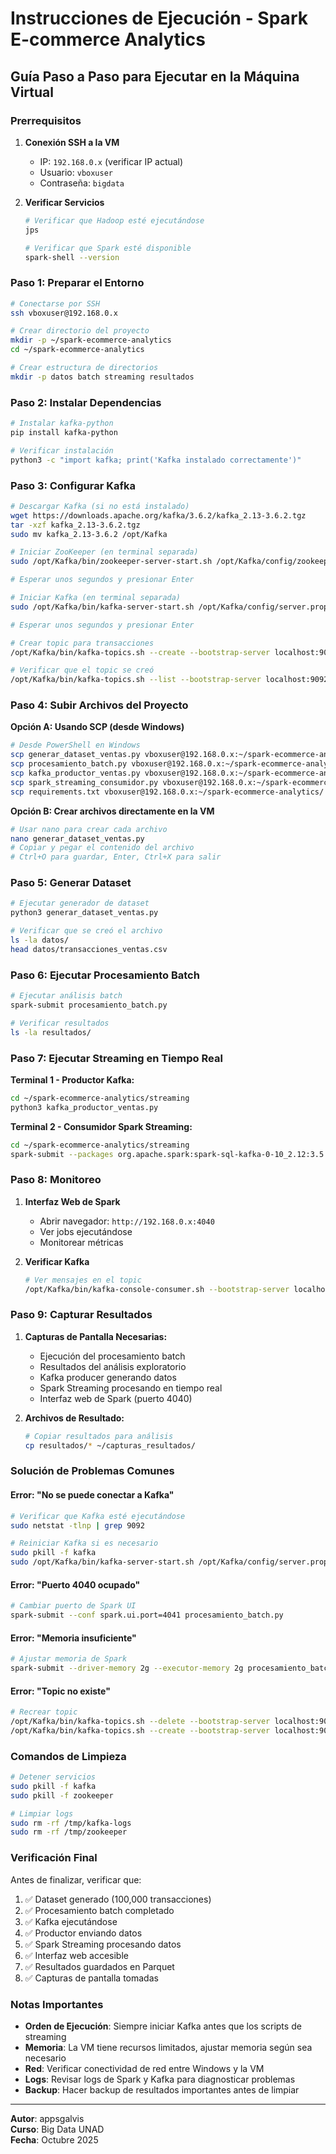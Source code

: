 # Instrucciones de Ejecución - Spark E-commerce Analytics

## Guía Paso a Paso para Ejecutar en la Máquina Virtual

### Prerrequisitos

1. **Conexión SSH a la VM**
   - IP: `192.168.0.x` (verificar IP actual)
   - Usuario: `vboxuser`
   - Contraseña: `bigdata`

2. **Verificar Servicios**
   ```bash
   # Verificar que Hadoop esté ejecutándose
   jps
   
   # Verificar que Spark esté disponible
   spark-shell --version
   ```

### Paso 1: Preparar el Entorno

```bash
# Conectarse por SSH
ssh vboxuser@192.168.0.x

# Crear directorio del proyecto
mkdir -p ~/spark-ecommerce-analytics
cd ~/spark-ecommerce-analytics

# Crear estructura de directorios
mkdir -p datos batch streaming resultados
```

### Paso 2: Instalar Dependencias

```bash
# Instalar kafka-python
pip install kafka-python

# Verificar instalación
python3 -c "import kafka; print('Kafka instalado correctamente')"
```

### Paso 3: Configurar Kafka

```bash
# Descargar Kafka (si no está instalado)
wget https://downloads.apache.org/kafka/3.6.2/kafka_2.13-3.6.2.tgz
tar -xzf kafka_2.13-3.6.2.tgz
sudo mv kafka_2.13-3.6.2 /opt/Kafka

# Iniciar ZooKeeper (en terminal separada)
sudo /opt/Kafka/bin/zookeeper-server-start.sh /opt/Kafka/config/zookeeper.properties &

# Esperar unos segundos y presionar Enter

# Iniciar Kafka (en terminal separada)
sudo /opt/Kafka/bin/kafka-server-start.sh /opt/Kafka/config/server.properties &

# Esperar unos segundos y presionar Enter

# Crear topic para transacciones
/opt/Kafka/bin/kafka-topics.sh --create --bootstrap-server localhost:9092 --replication-factor 1 --partitions 1 --topic transacciones_ventas

# Verificar que el topic se creó
/opt/Kafka/bin/kafka-topics.sh --list --bootstrap-server localhost:9092
```

### Paso 4: Subir Archivos del Proyecto

**Opción A: Usando SCP (desde Windows)**
```bash
# Desde PowerShell en Windows
scp generar_dataset_ventas.py vboxuser@192.168.0.x:~/spark-ecommerce-analytics/
scp procesamiento_batch.py vboxuser@192.168.0.x:~/spark-ecommerce-analytics/batch/
scp kafka_productor_ventas.py vboxuser@192.168.0.x:~/spark-ecommerce-analytics/streaming/
scp spark_streaming_consumidor.py vboxuser@192.168.0.x:~/spark-ecommerce-analytics/streaming/
scp requirements.txt vboxuser@192.168.0.x:~/spark-ecommerce-analytics/
```

**Opción B: Crear archivos directamente en la VM**
```bash
# Usar nano para crear cada archivo
nano generar_dataset_ventas.py
# Copiar y pegar el contenido del archivo
# Ctrl+O para guardar, Enter, Ctrl+X para salir
```

### Paso 5: Generar Dataset

```bash
# Ejecutar generador de dataset
python3 generar_dataset_ventas.py

# Verificar que se creó el archivo
ls -la datos/
head datos/transacciones_ventas.csv
```

### Paso 6: Ejecutar Procesamiento Batch

```bash
# Ejecutar análisis batch
spark-submit procesamiento_batch.py

# Verificar resultados
ls -la resultados/
```

### Paso 7: Ejecutar Streaming en Tiempo Real

**Terminal 1 - Productor Kafka:**
```bash
cd ~/spark-ecommerce-analytics/streaming
python3 kafka_productor_ventas.py
```

**Terminal 2 - Consumidor Spark Streaming:**
```bash
cd ~/spark-ecommerce-analytics/streaming
spark-submit --packages org.apache.spark:spark-sql-kafka-0-10_2.12:3.5.3 spark_streaming_consumidor.py
```

### Paso 8: Monitoreo

1. **Interfaz Web de Spark**
   - Abrir navegador: `http://192.168.0.x:4040`
   - Ver jobs ejecutándose
   - Monitorear métricas

2. **Verificar Kafka**
   ```bash
   # Ver mensajes en el topic
   /opt/Kafka/bin/kafka-console-consumer.sh --bootstrap-server localhost:9092 --topic transacciones_ventas --from-beginning
   ```

### Paso 9: Capturar Resultados

1. **Capturas de Pantalla Necesarias:**
   - Ejecución del procesamiento batch
   - Resultados del análisis exploratorio
   - Kafka producer generando datos
   - Spark Streaming procesando en tiempo real
   - Interfaz web de Spark (puerto 4040)

2. **Archivos de Resultado:**
   ```bash
   # Copiar resultados para análisis
   cp resultados/* ~/capturas_resultados/
   ```

### Solución de Problemas Comunes

#### Error: "No se puede conectar a Kafka"
```bash
# Verificar que Kafka esté ejecutándose
sudo netstat -tlnp | grep 9092

# Reiniciar Kafka si es necesario
sudo pkill -f kafka
sudo /opt/Kafka/bin/kafka-server-start.sh /opt/Kafka/config/server.properties &
```

#### Error: "Puerto 4040 ocupado"
```bash
# Cambiar puerto de Spark UI
spark-submit --conf spark.ui.port=4041 procesamiento_batch.py
```

#### Error: "Memoria insuficiente"
```bash
# Ajustar memoria de Spark
spark-submit --driver-memory 2g --executor-memory 2g procesamiento_batch.py
```

#### Error: "Topic no existe"
```bash
# Recrear topic
/opt/Kafka/bin/kafka-topics.sh --delete --bootstrap-server localhost:9092 --topic transacciones_ventas
/opt/Kafka/bin/kafka-topics.sh --create --bootstrap-server localhost:9092 --replication-factor 1 --partitions 1 --topic transacciones_ventas
```

### Comandos de Limpieza

```bash
# Detener servicios
sudo pkill -f kafka
sudo pkill -f zookeeper

# Limpiar logs
sudo rm -rf /tmp/kafka-logs
sudo rm -rf /tmp/zookeeper
```

### Verificación Final

Antes de finalizar, verificar que:

1. ✅ Dataset generado (100,000 transacciones)
2. ✅ Procesamiento batch completado
3. ✅ Kafka ejecutándose
4. ✅ Productor enviando datos
5. ✅ Spark Streaming procesando datos
6. ✅ Interfaz web accesible
7. ✅ Resultados guardados en Parquet
8. ✅ Capturas de pantalla tomadas

### Notas Importantes

- **Orden de Ejecución**: Siempre iniciar Kafka antes que los scripts de streaming
- **Memoria**: La VM tiene recursos limitados, ajustar memoria según sea necesario
- **Red**: Verificar conectividad de red entre Windows y la VM
- **Logs**: Revisar logs de Spark y Kafka para diagnosticar problemas
- **Backup**: Hacer backup de resultados importantes antes de limpiar

---

**Autor**: appsgalvis  
**Curso**: Big Data UNAD  
**Fecha**: Octubre 2025
